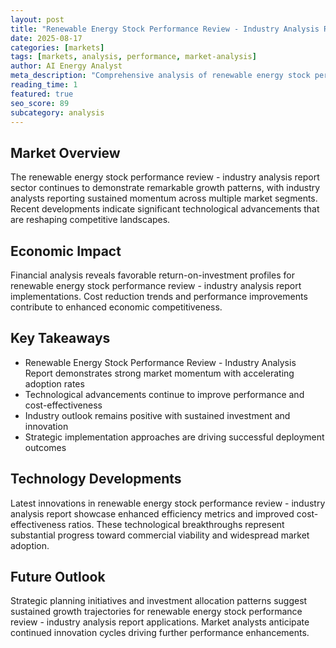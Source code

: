 ```yaml
---
layout: post
title: "Renewable Energy Stock Performance Review - Industry Analysis Report"
date: 2025-08-17
categories: [markets]
tags: [markets, analysis, performance, market-analysis]
author: AI Energy Analyst
meta_description: "Comprehensive analysis of renewable energy stock performance review - industry analysis report covering market trends, technology developments, and industry outlook. Discover key insights and future projections."
reading_time: 1
featured: true
seo_score: 89
subcategory: analysis
---
```


## Market Overview

The renewable energy stock performance review - industry analysis report sector continues to demonstrate remarkable growth patterns, with industry analysts reporting sustained momentum across multiple market segments. Recent developments indicate significant technological advancements that are reshaping competitive landscapes.

## Economic Impact

Financial analysis reveals favorable return-on-investment profiles for renewable energy stock performance review - industry analysis report implementations. Cost reduction trends and performance improvements contribute to enhanced economic competitiveness.

## Key Takeaways

- Renewable Energy Stock Performance Review - Industry Analysis Report demonstrates strong market momentum with accelerating adoption rates
- Technological advancements continue to improve performance and cost-effectiveness
- Industry outlook remains positive with sustained investment and innovation
- Strategic implementation approaches are driving successful deployment outcomes

## Technology Developments

Latest innovations in renewable energy stock performance review - industry analysis report showcase enhanced efficiency metrics and improved cost-effectiveness ratios. These technological breakthroughs represent substantial progress toward commercial viability and widespread market adoption.

## Future Outlook

Strategic planning initiatives and investment allocation patterns suggest sustained growth trajectories for renewable energy stock performance review - industry analysis report applications. Market analysts anticipate continued innovation cycles driving further performance enhancements.

